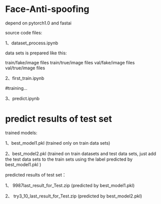 # Face-Anti-spoofing

depend on pytorch1.0  and fastai

source code files:

1、dataset_process.ipynb
 
 data sets is prepared  like this:
 
 train/fake/image files
 train/true/image files
 val/fake/image files
 val/true/image files
 
 
 
2、first_train.ipynb

 #training...


3、predict.ipynb
 
# predict results of test set


trained models:

1、best_model1.pkl 
(trained only on train data sets)

2、best_model2.pkl
(trained on train datasets and test data sets, just add the test data sets to the train sets using the label predicted by best_model1.pkl )

predicted results of test set：

1、 9987last_result_for_Test.zip   (predicted by best_model1.pkl)

2、 try3_10_last_result_for_Test.zip (predicted by best_model2.pkl)
